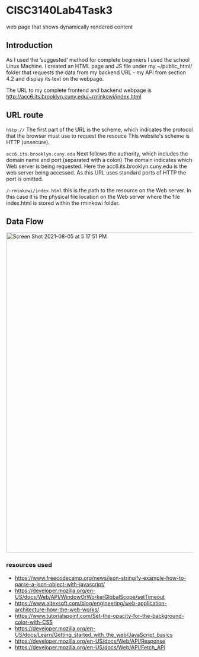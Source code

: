 # CISC3140Lab4Task3
web page that shows dynamically rendered content

## Introduction

As I used the ‘suggested’ method for complete beginners I used the school Linux Machine. I created an
HTML page and JS file under my ~/public_html/ folder that requests the data from my backend URL - my API from section 4.2 and display its text on the webpage. 

The URL to my complete frontend and backend webpage is http://acc6.its.brooklyn.cuny.edu/~rminkowi/index.html


## URL route
`http://`
The first part of the URL is the scheme, which indicates the protocol that the browser must use to request the resouce 
This website's scheme is HTTP (unsecure).

`acc6.its.brooklyn.cuny.edu`
Next follows the authority, which includes the domain name and port (separated with a colon)
The domain indicates which Web server is being requested. Here the acc6.its.brooklyn.cuny.edu is the web server being accessed. As this URL 
uses standard ports of HTTP the port is omitted. 

`/~rminkowi/index.html`
this is the path to the resource on the Web server. In this case it is the physical file location on the Web server where the file index.html 
is stored within the rminkowi folder. 

## Data Flow

<img width="863" alt="Screen Shot 2021-08-05 at 5 17 51 PM" src="https://user-images.githubusercontent.com/82296790/128422466-2aefef62-d172-4477-9b8d-65d54a24de91.png">

### resources used

- https://www.freecodecamp.org/news/json-stringify-example-how-to-parse-a-json-object-with-javascript/
- https://developer.mozilla.org/en-US/docs/Web/API/WindowOrWorkerGlobalScope/setTimeout
- https://www.altexsoft.com/blog/engineering/web-application-architecture-how-the-web-works/
- https://www.tutorialspoint.com/Set-the-opacity-for-the-background-color-with-CSS
- https://developer.mozilla.org/en-US/docs/Learn/Getting_started_with_the_web/JavaScript_basics
- https://developer.mozilla.org/en-US/docs/Web/API/Response
- https://developer.mozilla.org/en-US/docs/Web/API/Fetch_API
